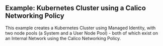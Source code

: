 ## Example: Kubernetes Cluster using a Calico Networking Policy

This example creates a Kubernetes Cluster using Managed Identity, with two node pools (a System and a User Node Pool) - both of which exist on an Internal Network using the Calico Networking Policy.
